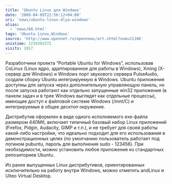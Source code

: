 ```yaml
---
title: 'Ubuntu Linux для Windows'
date: '2009-04-09T22:56:12+04:00'
uri: 'news/ubuntu-linux-dlya-windows'
alias: 
  - 'news/68.html'
tags: 'Ubuntu Linux,Windows'
source: 'http://www.opennet.ru/opennews/art.shtml?num=21106'
unixtime: 1239303372
visits: 1017
---
```

Разработчики проекта “Portable Ubuntu for Windows”, использовав [](http://www.colinux.org/)CoLinux (Linux ядро, адаптированное для работы в Windows), Xming (X-сервер для Windows) и Windows порт звукового сервера PulseAudio, [](http://www.ghacks.net/2009/04/02/portable-ubuntu/)создали сборку Ubuntu интегрируемую в Windows. Ubuntu приложения доступны для запуска через дополнительную управляющую панель, но после запуска работают как отдельно запущенные win32 приложения (в панели задач и в трее Windows выглядят как отдельные процессы), имеющие доступ к файловой системе Windows (/mnt/C) и интегрируемые в общее десктоп окружение.

Дистрибутив оформлен в виде одного исполняемого exe-файла размером 440Мб, включает типичный базовый набор Linux приложений (Firefox, Pidgin, Audacity, GIMP и т.п.), и не требует для своей работы какой-либо настройки, что идеально подходит для его использования в демонстрационных целях (по умолчанию пользователь работает под логином pubuntu, пароль для выполнения sudo - 123456). При необходимости, можно установить любое приложение из стандартных репозиториев Ubuntu.

Из ранее выпущенных Linux дистрибутивов, ориентированных исключительно на работу внутри Windows, можно отметить andLinux и Ulteo Virtual Desktop.
